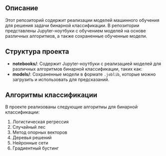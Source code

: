 ## Описание
Этот репозиторий содержит реализации моделей машинного обучения для решения задачи бинарной классификации. В репозитории представлены Jupyter-ноутбуки с обучением моделей на основе различных алгоритмов, а также сохраненные обученные модели.

## Структура проекта
- **notebooks/**: Содержит Jupyter-ноутбуки с реализацией моделей для различных алгоритмов бинарной классификации, таких как:
- **models/**: Сохраненные модели в формате `.joblib`, которые можно загрузить и использовать для предсказаний.

## Алгоритмы классификации
В проекте реализованы следующие алгоритмы для бинарной классификации:
1. Логистическая регрессия
2. Случайный лес
3. Метод опорных векторов
4. Деревья решений
5. Нейронные сети
6. Градиентный бустинг
